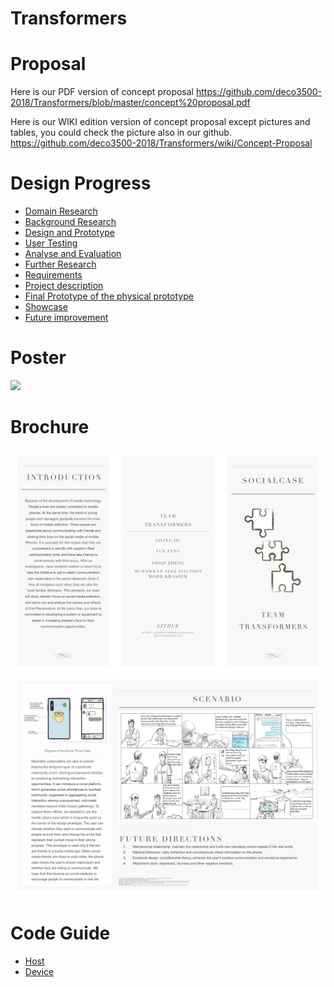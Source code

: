 # Transformers
# Proposal
Here is our PDF version of concept proposal
https://github.com/deco3500-2018/Transformers/blob/master/concept%20proposal.pdf

Here is our WIKI edition version of concept proposal except pictures and tables, you could check the picture also in our github.
https://github.com/deco3500-2018/Transformers/wiki/Concept-Proposal


# Design Progress
* [Domain Research](https://github.com/deco3500-2018/Transformers/wiki/Week-9-Research)
* [Background Research](https://github.com/deco3500-2018/Transformers/wiki/Week-9-Research)
* [Design and Prototype](https://github.com/deco3500-2018/Transformers/wiki/Week-9-Prototype-(Adobe-XD))
* [User Testing](https://github.com/deco3500-2018/Transformers/wiki/Week-10-Evaluation)
* [Analyse and Evaluation](https://github.com/deco3500-2018/Transformers/wiki/Week-10-Evaluation)
* [Further Research](https://github.com/deco3500-2018/Transformers/wiki/Week-11-Further-Research-and-Requirements)
* [Requirements](https://github.com/deco3500-2018/Transformers/wiki/Week-11-Further-Research-and-Requirements)
* [Project description](https://github.com/deco3500-2018/Transformers/wiki/week-12-Project-Description)
* [Final Prototype of the physical prototype](https://github.com/deco3500-2018/Transformers/wiki/week-13--The-Design-of-Physical-Prototype)
* [Showcase](https://github.com/deco3500-2018/Transformers/wiki/week-13-Showcase)
* [Future improvement](https://github.com/deco3500-2018/Transformers/wiki/week-13-Showcase)


# Poster
![](https://github.com/deco3500-2018/Transformers/blob/master/poster.jpg?raw=true)

# Brochure
![](https://github.com/deco3500-2018/Transformers/blob/master/brochure-page1.jpg?raw=true)
![](https://github.com/deco3500-2018/Transformers/blob/master/brochure-page2.jpg?raw=true)

# Code Guide
* [Host](https://github.com/deco3500-2018/Transformers/tree/master/social_Host)
* [Device](https://github.com/deco3500-2018/Transformers/tree/master/social_device)
